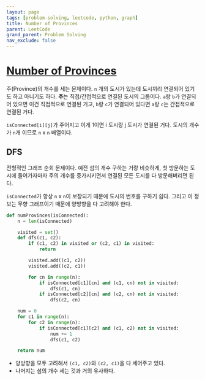 ```yaml
---
layout: page
tags: [problem-solving, leetcode, python, graph]
title: Number of Provinces
parent: LeetCode
grand_parent: Problem Solving
nav_exclude: false
---
```


# [Number of Provinces](https://leetcode.com/problems/number-of-provinces/)
 주(Province)의 개수를 세는 문제이다. `n` 개의 도시가 있는데 도시끼리
 연결되어 있기도 하고 아니기도 하다. **주**는 직접/간접적으로 연결된
 도시의 그룹이다. `a`랑 `b`가 연결되어 있으면 이건 직접적으로 연결된
 거고, `b`랑 `c`가 연결되어 있다면 `a`랑 `c`는 간접적으로 연결된 거다.

 `isConnected[i][j]`가 주어지고 이게 1이면 i 도시랑 j 도시가 연결된
 거다. 도시의 개수가 `n`개 이므로 `n` x `n` 배열이다.

## DFS
 전형적인 그래프 순회 문제이다. 예전 섬의 개수 구하는 거랑 비슷하게,
 첫 방문하는 도시에 들어가자마자 주의 개수를 증가시키면서 연결된 모든
 도시를 다 방문해버리면 된다.

 `isConnected`가 항상 `n` x `n`이 보장되기 때문에 도시의 번호를 구하기
 쉽다. 그리고 이 정보는 무향 그래프이기 때문에 양방향을 다 고려해야
 한다.

```python
def numProvinces(isConnected):
    n = len(isConnected)

    visited = set()
    def dfs(c1, c2):
        if (c1, c2) in visited or (c2, c1) in visited:
            return

        visited.add((c1, c2))
        visited.add((c2, c1))

        for cn in range(n):
            if isConnected[c1][cn] and (c1, cn) not in visited:
                dfs(c1, cn)
            if isConnected[c2][cn] and (c2, cn) not in visited:
                dfs(c2, cn)

    num = 0
    for c1 in range(n):
        for c2 in range(n):
            if isConnected[c1][c2] and (c1, c2) not in visited:
                num += 1
                dfs(c1, c2)

    return num
```

 - 양방향을 모두 고려해서 `(c1, c2)`와 `(c2, c1)`을 다 세어주고 있다.
 - 나머지는 섬의 개수 세는 것과 거의 유사하다.

